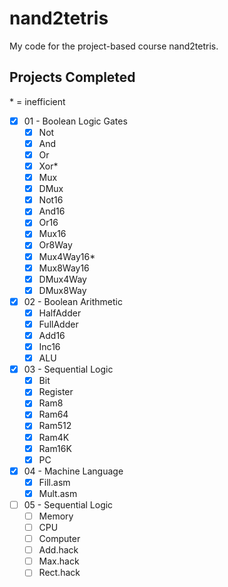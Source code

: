 # nand2tetris

My code for the project-based course nand2tetris.

## Projects Completed

\* = inefficient
- [x] 01 - Boolean Logic Gates
    - [x] Not
    - [x] And
    - [x] Or
    - [x] Xor*
    - [x] Mux
    - [x] DMux
    - [x] Not16
    - [x] And16
    - [x] Or16
    - [x] Mux16
    - [x] Or8Way
    - [x] Mux4Way16*
    - [x] Mux8Way16
    - [x] DMux4Way
    - [x] DMux8Way
- [x] 02 - Boolean Arithmetic
    - [x] HalfAdder
    - [x] FullAdder
    - [x] Add16
    - [x] Inc16
    - [x] ALU
- [x] 03 - Sequential Logic
    - [x] Bit
    - [x] Register
    - [x] Ram8
    - [x] Ram64
    - [x] Ram512
    - [x] Ram4K
    - [x] Ram16K
    - [x] PC
- [x] 04 - Machine Language
    - [x] Fill.asm
    - [x] Mult.asm
- [ ] 05 - Sequential Logic
    - [ ] Memory
    - [ ] CPU
    - [ ] Computer
    - [ ] Add.hack
    - [ ] Max.hack
    - [ ] Rect.hack